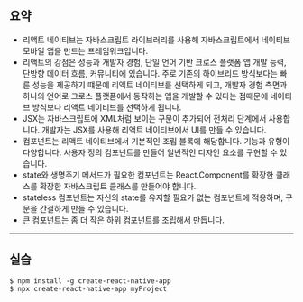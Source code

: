 ## 요약

- 리액트 네이티브는 자바스크립트 라이브러리를 사용해 자바스크립트에서 네이티브 모바일 앱을 만드는 프레임워크입니다.
- 리액트의 강점은 성능과 개발자 경험, 단일 언어 기반 크로스 플랫폼 앱 개발 능력, 단방향 데이터 흐름, 커뮤니티에 있습니다. 주로 기존의 하이브리드 방식보다는 빠른 성능을 제공하기 떄문에 리액트 네이티브를 선택하게 되고, 개발자 경험 측면과 하나의 언어로 크로스 플랫폼에서 동작하는 앱을 개발할 수 있다는 점때문에 네이티브 방식보다 리액트 네이티브를 선택하게 됩니다.
- JSX는 자바스크립트에 XML처럼 보이는 구문이 추가되어 전처리 단계에서 사용합니다. 개발자는 JSX를 사용해 리액트 네이티브에서 UI를 만들 수 있습니다.
- 컴포넌트는 리액트 네이티브에서 기본적인 조립 블록에 해당합니다. 기능과 유형이 다양합니다. 사용자 정의 컴포넌트를 만들어 일반적인 디자인 요소를 구현할 수 있습니다.
- state와 생명주기 메서드가 필요한 컴포넌트는 React.Component를 확장한 클래스를 확장한 자바스크립트 클래스를 만들어야 합니다.
- stateless 컴포넌트는 자신의 state를 유지할 필요가 없는 컴포넌트에 적용하며, 구문을 간결하게 만들 수 있습니다.
- 큰 컴포넌트는 좀 더 작은 하위 컴포넌트를 조립해서 만듭니다. 

---
## 실습
```
$ npm install -g create-react-native-app
$ npx create-react-native-app myProject
```